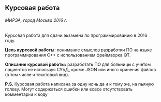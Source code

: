 ## Курсовая работа 

###### МИРЭА, город Москва 2016 г.

Курсовая работа для сдачи экзамена по программированию в 2016 году. 

**Цель курсовой работы:** понимание смыслов разработки ПО на языке программирования C++ с использованием фреймворка QT. 

**Описание курсовой работы:** разработать ПО для больницы с учетом пациентов не используя СУБД, кроме JSON или иного хранения файлов (в том числе и текстовый вид). 


**P.S.** Курсовая работа написана за одну ночь да и к тому же, на пьяную голову. Могут содержаться ошибки или вовсе отсутствовать комментарии к коду
